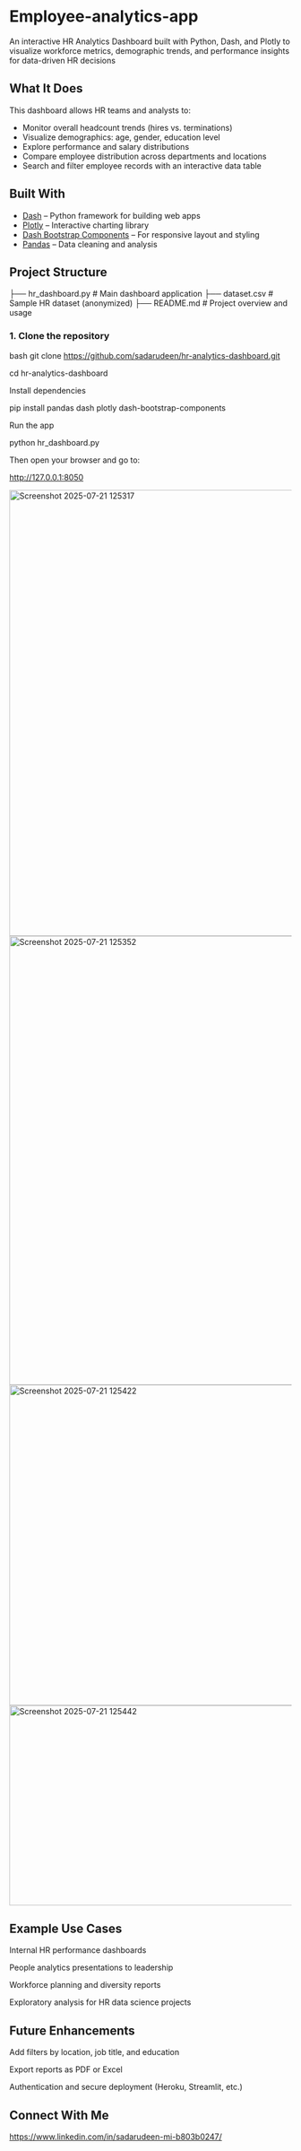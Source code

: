 # Employee-analytics-app
An interactive HR Analytics Dashboard built with Python, Dash, and Plotly to visualize workforce metrics, demographic trends, and performance insights for data-driven HR decisions
##  What It Does
This dashboard allows HR teams and analysts to:

-  Monitor overall headcount trends (hires vs. terminations)
-  Visualize demographics: age, gender, education level
-  Explore performance and salary distributions
-  Compare employee distribution across departments and locations
-  Search and filter employee records with an interactive data table

##  Built With
- [Dash](https://dash.plotly.com/) – Python framework for building web apps
- [Plotly](https://plotly.com/python/) – Interactive charting library
- [Dash Bootstrap Components](https://dash-bootstrap-components.opensource.faculty.ai/) – For responsive layout and styling
- [Pandas](https://pandas.pydata.org/) – Data cleaning and analysis

##  Project Structure
├── hr_dashboard.py # Main dashboard application
├── dataset.csv # Sample HR dataset (anonymized)
├── README.md # Project overview and usage

### 1. Clone the repository

bash
git clone https://github.com/sadarudeen/hr-analytics-dashboard.git

cd hr-analytics-dashboard

Install dependencies

pip install pandas dash plotly dash-bootstrap-components

Run the app

python hr_dashboard.py

Then open your browser and go to:

 http://127.0.0.1:8050

<img width="547" height="796" alt="Screenshot 2025-07-21 125317" src="https://github.com/user-attachments/assets/fce8dfbd-7e2b-430c-a3d5-72389f92875f" />
<img width="765" height="801" alt="Screenshot 2025-07-21 125352" src="https://github.com/user-attachments/assets/b6ec8807-7ee4-4ed1-8ad9-baebe67498e5" />
<img width="797" height="572" alt="Screenshot 2025-07-21 125422" src="https://github.com/user-attachments/assets/6a42623d-7c21-4366-b1f9-23973534110f" />
<img width="821" height="357" alt="Screenshot 2025-07-21 125442" src="https://github.com/user-attachments/assets/17be3a7a-c82d-4195-93a1-9f3adc68f8dd" />

## Example Use Cases
Internal HR performance dashboards

People analytics presentations to leadership

Workforce planning and diversity reports

Exploratory analysis for HR data science projects

## Future Enhancements
Add filters by location, job title, and education

Export reports as PDF or Excel

Authentication and secure deployment (Heroku, Streamlit, etc.)

## Connect With Me
https://www.linkedin.com/in/sadarudeen-mi-b803b0247/


